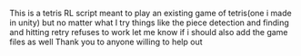 This is a tetris RL script meant to play an existing game of tetris(one i made in unity) 
but no matter what I try things like the piece detection and finding and hitting retry refuses to work
let me know if i should also add the game files as well
Thank you to anyone willing to help out
